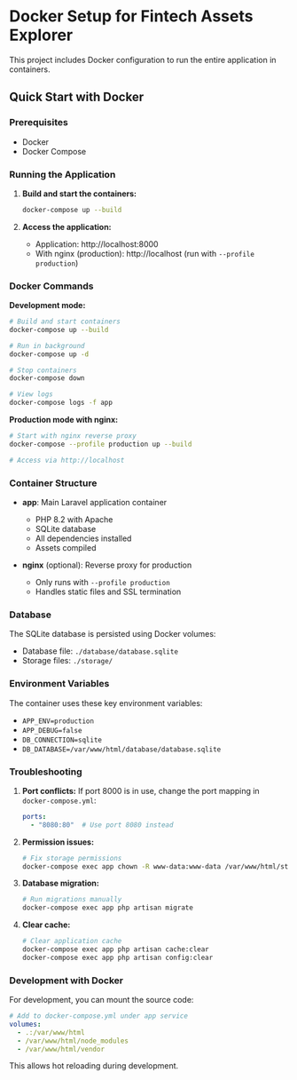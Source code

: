 # Docker Setup for Fintech Assets Explorer

This project includes Docker configuration to run the entire application in containers.

## Quick Start with Docker

### Prerequisites
- Docker
- Docker Compose

### Running the Application

1. **Build and start the containers:**
   ```bash
   docker-compose up --build
   ```

2. **Access the application:**
   - Application: http://localhost:8000
   - With nginx (production): http://localhost (run with `--profile production`)

### Docker Commands

**Development mode:**
```bash
# Build and start containers
docker-compose up --build

# Run in background
docker-compose up -d

# Stop containers
docker-compose down

# View logs
docker-compose logs -f app
```

**Production mode with nginx:**
```bash
# Start with nginx reverse proxy
docker-compose --profile production up --build

# Access via http://localhost
```

### Container Structure

- **app**: Main Laravel application container
  - PHP 8.2 with Apache
  - SQLite database
  - All dependencies installed
  - Assets compiled

- **nginx** (optional): Reverse proxy for production
  - Only runs with `--profile production`
  - Handles static files and SSL termination

### Database

The SQLite database is persisted using Docker volumes:
- Database file: `./database/database.sqlite`
- Storage files: `./storage/`

### Environment Variables

The container uses these key environment variables:
- `APP_ENV=production`
- `APP_DEBUG=false`
- `DB_CONNECTION=sqlite`
- `DB_DATABASE=/var/www/html/database/database.sqlite`

### Troubleshooting

1. **Port conflicts:**
   If port 8000 is in use, change the port mapping in `docker-compose.yml`:
   ```yaml
   ports:
     - "8080:80"  # Use port 8080 instead
   ```

2. **Permission issues:**
   ```bash
   # Fix storage permissions
   docker-compose exec app chown -R www-data:www-data /var/www/html/storage
   ```

3. **Database migration:**
   ```bash
   # Run migrations manually
   docker-compose exec app php artisan migrate
   ```

4. **Clear cache:**
   ```bash
   # Clear application cache
   docker-compose exec app php artisan cache:clear
   docker-compose exec app php artisan config:clear
   ```

### Development with Docker

For development, you can mount the source code:
```yaml
# Add to docker-compose.yml under app service
volumes:
  - .:/var/www/html
  - /var/www/html/node_modules
  - /var/www/html/vendor
```

This allows hot reloading during development.

